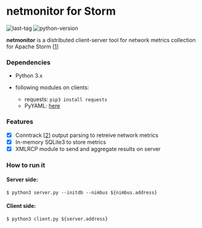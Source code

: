 # netmonitor for Storm #

![last-tag](https://img.shields.io/github/tag-pre/ale93p/storm-netmonitor.svg?style=flat)
![python-version](https://img.shields.io/badge/python-3.5%2B-yellow.svg)

**netmonitor** is a distributed client-server tool for network metrics collection for Apache Storm [[1](http://storm.apache.org/)]

### Dependencies ###

* Python 3.x

* following modules on clients:
  
    * requests: `pip3 install requests`
    * PyYAML: [here](https://github.com/yaml/pyyaml)

### Features ###

- [x] Conntrack [[2](http://conntrack-tools.netfilter.org/)] output parsing to retreive network metrics
- [x] In-memory SQLite3 to store metrics
- [x] XMLRCP module to send and aggregate results on server

### How to run it ###

#### Server side:

```
$ python3 server.py --initdb --nimbus ${nimbus.address}
```

#### Client side:    
```
$ python3 client.py ${server.address}
```
